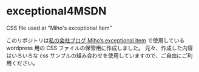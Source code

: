 # exceptional4MSDN
CSS file used at "Miho's exceptional Item"

このリポジトリは[私の会社ブログ Miho’s exceptional item](https://blogs.msdn.microsoft.com/miyamam/) で使用している wordpress 用の CSS ファイルの保管用に作成しました。
元々、作成した内容はいろいろな css サンプルの組み合わせを使用していますので、ご自由にご利用ください。
